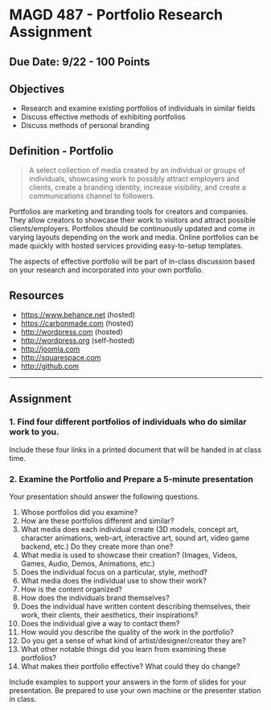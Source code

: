 # MAGD 487 - Portfolio Research Assignment
## Due Date: 9/22 - 100 Points

## Objectives
+ Research and examine existing portfolios of individuals in similar fields
+ Discuss effective methods of exhibiting portfolios
+ Discuss methods of personal branding

## Definition - Portfolio
> A select collection of media created by an individual or groups of individuals, showcasing work to possibly attract employers and  clients, create a branding identity, increase visibility, and create a communications channel to followers.

Portfolios are marketing and branding tools for creators and companies. They allow creators to showcase their work to visitors and attract possible clients/employers. Portfolios should be continuously updated and come in varying layouts depending on the work and media. Online portfolios can be made quickly with hosted services providing easy-to-setup templates.

The aspects of effective portfolio will be part of in-class discussion based on your research and incorporated into your own portfolio.

## Resources
- https://www.behance.net (hosted)
- https://carbonmade.com (hosted)
- http://wordpress.com (hosted)
- http://wordpress.org (self-hosted)
- http://joomla.com
- http://squarespace.com
- http://github.com

***
## Assignment
### 1. Find four different portfolios of individuals who do similar work to you.
Include these four links in a printed document that will be handed in at class time.

### 2. Examine the Portfolio and Prepare a 5-minute presentation
Your presentation should answer the following questions.

1. Whose portfolios did you examine?
2. How are these  portfolios different and similar?
3. What media does each individual create (3D models, concept art, character animations, web-art, interactive art, sound art, video game backend, etc.) Do they create more than one?
4. What media is used to showcase their creation?
(Images, Videos, Games, Audio, Demos, Animations, etc.)
5. Does the individual focus on a particular, style, method?
6. What media does the individual use to show their work?
7. How is the content organized?
8. How does the individuals brand themselves?
9. Does the individual have written content describing themselves, their work, their clients, their aesthetics, their inspirations?
10. Does the individual give a way to contact them?
11. How would you describe the quality of the work in the portfolio?
12. Do you get a sense of what kind of artist/designer/creator they are?
13. What other notable things did you learn from examining these portfolios?
14. What makes their portfolio effective? What could they do change?


Include examples to support your answers in the form of slides for your presentation. Be prepared to use your own machine or the presenter station in class.
